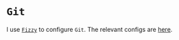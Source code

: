 # `Git`

I use [`Fizzy`](https://github.com/alem0lars/fizzy) to configure `Git`.
The relevant configs are [here](https://github.com/alem0lars/configs/tree/master/git).
